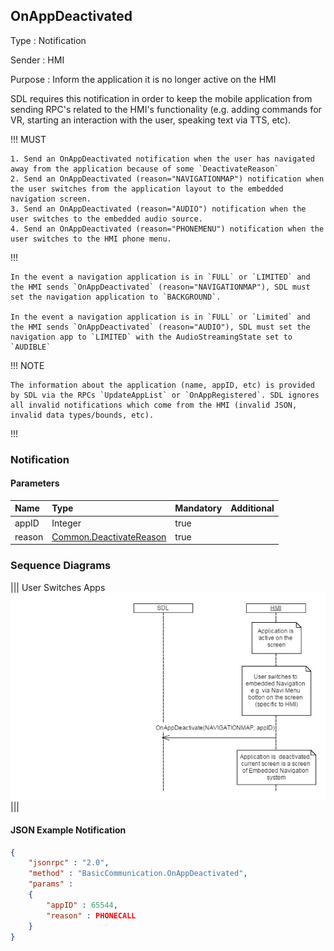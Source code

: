 ## OnAppDeactivated

Type
: Notification

Sender
: HMI

Purpose
: Inform the application it is no longer active on the HMI

SDL requires this notification in order to keep the mobile application from sending RPC's related to the HMI's functionality (e.g. adding commands for VR, starting an interaction with the user, speaking text via TTS, etc).

!!! MUST

	1. Send an OnAppDeactivated notification when the user has navigated away from the application because of some `DeactivateReason`
	2. Send an OnAppDeactivated (reason="NAVIGATIONMAP") notification when the user switches from the application layout to the embedded navigation screen.
	3. Send an OnAppDeactivated (reason="AUDIO") notification when the user switches to the embedded audio source.
	4. Send an OnAppDeactivated (reason="PHONEMENU") notification when the user switches to the HMI phone menu.

!!!

	In the event a navigation application is in `FULL` or `LIMITED` and the HMI sends `OnAppDeactivated` (reason="NAVIGATIONMAP"), SDL must set the navigation application to `BACKGROUND`.

	In the event a navigation application is in `FULL` or `Limited` and the HMI sends `OnAppDeactivated` (reason="AUDIO"), SDL must set the navigation app to `LIMITED` with the AudioStreamingState set to `AUDIBLE`

!!! NOTE

	The information about the application (name, appID, etc) is provided by SDL via the RPCs `UpdateAppList` or `OnAppRegistered`. SDL ignores all invalid notifications which come from the HMI (invalid JSON, invalid data types/bounds, etc).

!!!

### Notification

#### Parameters

|Name|Type|Mandatory|Additional|
|:---|:---|:--------|:---------|
|appID|Integer|true||
|reason|[Common.DeactivateReason](../../Common/Enums/index.md#deactivatereason)|true||

### Sequence Diagrams
|||
User Switches Apps
![OnAppDeactivated](./assets/OnAppDeactivated.png)
|||

#### JSON Example Notification
```json
{
	"jsonrpc" : "2.0",
	"method" : "BasicCommunication.OnAppDeactivated",
	"params" :
	{
		"appID" : 65544,
		"reason" : PHONECALL
	}
}
```
